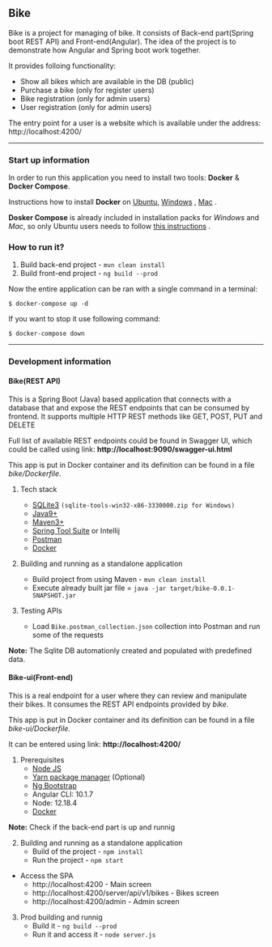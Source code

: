 ## Bike
Bike is a project for managing of bike. It consists of Back-end part(Spring boot REST API) and Front-end(Angular). The idea of the project is to demonstrate how Angular and Spring boot work together.

It provides folloing functionality: 
- Show all bikes which are available in the DB (public)
- Purchase a bike (only for register users)
- Bike registration (only for admin users)
- User registration (only for admin users)

The entry point for a user is a website which is available under the address: http://localhost:4200/

---

### Start up information

In order to run this application you need to install two tools: **Docker** & **Docker Compose**.

Instructions how to install **Docker** on [Ubuntu](https://docs.docker.com/install/linux/docker-ce/ubuntu/), [Windows](https://docs.docker.com/docker-for-windows/install/) , [Mac](https://docs.docker.com/docker-for-mac/install/) .

**Dosker Compose** is already included in installation packs for *Windows* and *Mac*, so only Ubuntu users needs to follow [this instructions](https://docs.docker.com/compose/install/) .


### How to run it?
1. Build back-end project - `mvn clean install`
2. Build front-end project - `ng build --prod`

Now the entire application can be ran with a single command in a terminal:

```
$ docker-compose up -d
```

If you want to stop it use following command:

```
$ docker-compose down
```

---
### Development information

#### Bike(REST API)

This is a Spring Boot (Java) based application that connects with a
database that and expose the REST endpoints that can be consumed by
frontend. It supports multiple HTTP REST methods like GET, POST, PUT and
DELETE 

Full list of available REST endpoints could be found in Swagger UI,
which could be called using link: **http://localhost:9090/swagger-ui.html**

This app is put in Docker container and its definition can be found
in a file *bike/Dockerfile*. 



1. Tech stack
   - [SQLite3](https://www.sqlite.org/download.html) `(sqlite-tools-win32-x86-3330000.zip for Windows)`
   - [Java9+](https://adoptopenjdk.net/)
   - [Maven3+](https://maven.apache.org/download.cgi)
   - [Spring Tool Suite](https://spring.io/tools) or Intellij
   - [Postman](https://www.postman.com/downloads/)
   - [Docker](https://www.docker.com/)

2. Building and running as a standalone application
   - Build project from using Maven - `mvn clean install`
   - Execute already built jar file = `java -jar target/bike-0.0.1-SNAPSHOT.jar`


3. Testing APIs
   - Load `Bike.postman_collection.json` collection into Postman and run some of the requests

**Note:** The Sqlite DB automationly created and populated with predefined data.


#### Bike-ui(Front-end)
This is a real endpoint for a user where they can review and manipulate their
bikes. It consumes the REST API endpoints provided by
*bike*.

This app is put in Docker container and its definition can be found
in a file *bike-ui/Dockerfile*. 

It can be entered using link: **http://localhost:4200/**

1. Prerequisites
   - [Node JS](https://nodejs.org/en/)
   - [Yarn package manager](https://classic.yarnpkg.com/en/docs/install) (Optional)
   - [Ng Bootstrap](https://ng-bootstrap.github.io/#/homeinstall)
   - Angular CLI: 10.1.7
   - Node: 12.18.4
   - [Docker](https://www.docker.com/)


**Note:** Check if the back-end part is up and runnig

2. Building and running as a standalone application
   - Build of the project - `npm install`
   - Run the project - `npm start`

- Access the SPA
  - http://localhost:4200 - Main screen
  - http://localhost:4200/server/api/v1/bikes - Bikes screen
  - http://localhost:4200/admin - Admin screen
  
3. Prod building and runnig
   - Build it - `ng build --prod`
   - Run it and access it - `node server.js`
